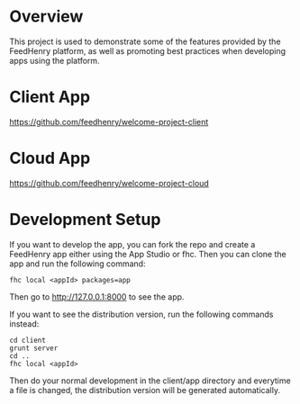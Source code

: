 # Overview

This project is used to demonstrate some of the features provided by the FeedHenry platform, as well as promoting best practices when developing apps using the platform.

# Client App

https://github.com/feedhenry/welcome-project-client

# Cloud App

https://github.com/feedhenry/welcome-project-cloud

# Development Setup

If you want to develop the app, you can fork the repo and create a FeedHenry app either using the App Studio or fhc. Then you can clone the app and run the following command:

    fhc local <appId> packages=app

Then go to http://127.0.0.1:8000 to see the app.

If you want to see the distribution version, run the following commands instead:

    cd client
    grunt server
    cd ..
    fhc local <appId>

Then do your normal development in the client/app directory and everytime a file is changed, the distribution version will be generated automatically.
